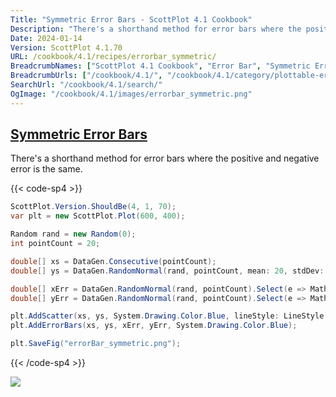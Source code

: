 ```yaml
---
Title: "Symmetric Error Bars - ScottPlot 4.1 Cookbook"
Description: "There's a shorthand method for error bars where the positive and negative error is the same."
Date: 2024-01-14
Version: ScottPlot 4.1.70
URL: /cookbook/4.1/recipes/errorbar_symmetric/
BreadcrumbNames: ["ScottPlot 4.1 Cookbook", "Error Bar", "Symmetric Error Bars"]
BreadcrumbUrls: ["/cookbook/4.1/", "/cookbook/4.1/category/plottable-error-bar", "/cookbook/4.1/recipes/errorbar_symmetric/"]
SearchUrl: "/cookbook/4.1/search/"
OgImage: "/cookbook/4.1/images/errorbar_symmetric.png"
---
```


<h2><a id='symmetric-error-bars' href='/cookbook/4.1/recipes/errorbar_symmetric/'>Symmetric Error Bars</a></h2>

There's a shorthand method for error bars where the positive and negative error is the same.

{{< code-sp4 >}}

```cs
ScottPlot.Version.ShouldBe(4, 1, 70);
var plt = new ScottPlot.Plot(600, 400);

Random rand = new Random(0);
int pointCount = 20;

double[] xs = DataGen.Consecutive(pointCount);
double[] ys = DataGen.RandomNormal(rand, pointCount, mean: 20, stdDev: 2);

double[] xErr = DataGen.RandomNormal(rand, pointCount).Select(e => Math.Abs(e)).ToArray();
double[] yErr = DataGen.RandomNormal(rand, pointCount).Select(e => Math.Abs(e)).ToArray();

plt.AddScatter(xs, ys, System.Drawing.Color.Blue, lineStyle: LineStyle.Dot);
plt.AddErrorBars(xs, ys, xErr, yErr, System.Drawing.Color.Blue);

plt.SaveFig("errorBar_symmetric.png");
```

{{< /code-sp4 >}}

<img src='../../images/errorbar_symmetric.png' class='d-block mx-auto my-5' />


